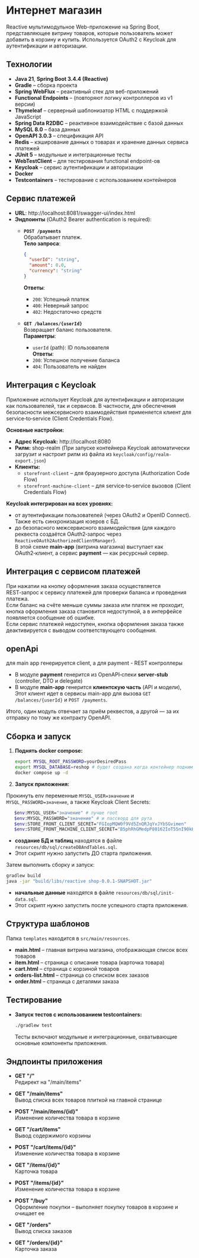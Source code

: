 # Интернет магазин

Reactive мультимодульное Web-приложение на Spring Boot, представляющее витрину товаров, которые пользователь может добавить в корзину и купить. Используется OAuth2 с Keycloak для аутентификации и авторизации.

## Технологии

- **Java 21**, **Spring Boot 3.4.4 (Reactive)**
- **Gradle** – сборка проекта
- **Spring WebFlux** – реактивный стек для веб-приложений
- **Functional Endpoints** – (повторяют логику контроллеров из v1 версии)
- **Thymeleaf** – серверный шаблонизатор HTML с поддержкой JavaScript
- **Spring Data R2DBC** – реактивное взаимодействие с базой данных
- **MySQL 8.0** – база данных
- **OpenAPI 3.0.3** – спецификация API
- **Redis** – кэширование данных о товарах и хранение данных сервиса платежей
- **JUnit 5** – модульные и интеграционные тесты
- **WebTestClient** – для тестирования functional endpoint-ов
- **Keycloak** – сервис аутентификации и авторизации
- **Docker**
- **Testcontainers** – тестирование с использованием контейнеров

## Сервис платежей

- **URL**: http://localhost:8081/swagger-ui/index.html
- **Эндпоинты** (OAuth2 Bearer authentication is required):
  - **`POST /payments`**  
    Обрабатывает платеж.  
    **Тело запроса**:  
    ```json
    {
      "userId": "string",
      "amount": 0.0,
      "currency": "string"
    }
    ```  
    **Ответы**:  
    - `200`: Успешный платеж  
    - `400`: Неверный запрос  
    - `402`: Недостаточно средств  

  - **`GET /balances/{userId}`**  
    Возвращает баланс пользователя.  
    **Параметры**:  
    - `userId` (path): ID пользователя  
    **Ответы**:  
    - `200`: Успешное получение баланса  
    - `404`: Пользователь не найден  

## Интеграция с Keycloak

Приложение использует Keycloak для аутентификации и авторизации как пользователей, так и сервисов. В частности, для обеспечения безопасности межсервисного взаимодействия применяется клиент для service‑to‑service (Client Credentials Flow).

**Основные настройки:**
- **Адрес Keycloak:** http://localhost:8080
- **Рилм:** shop-realm (При запуске контейнера Keycloak автоматически загрузит и настроит рилм из файла из `keycloak/config/realm-export.json`)
- **Клиенты:**
  - `storefront-client` – для браузерного доступа (Authorization Code Flow)
  - `storefront-machine-client` – для service‑to‑service вызовов (Client Credentials Flow)

**Keycloak интегрирован на всех уровнях:** 
- от аутентификации пользователей (через OAuth2 и OpenID Connect). Также есть синхронизация юзеров с БД.
- до безопасного межсервисного взаимодействия (для каждого реквеста создаётся OAuth2‑запрос через `ReactiveOAuth2AuthorizedClientManager`).  
  В этой схеме **main-app** (витрина магазина) выступает как OAuth2‑клиент, а сервис **payment** — как ресурсный сервер.

## Интеграция с сервисом платежей

При нажатии на кнопку оформления заказа осуществляется REST‑запрос к сервису платежей для проверки баланса и проведения платежа.  
Если баланс на счёте меньше суммы заказа или платеж не проходит, кнопка оформления заказа становится недоступной, а в интерфейсе появляется сообщение об ошибке.  
Если сервис платежей недоступен, кнопка оформления заказа также деактивируется с выводом соответствующего сообщения.

## openApi
для main app генерируется client, а для payment - REST контроллеры

* В модуле **payment** генерится из OpenAPI‑спеки **server‑stub** (controller, DTO и delegate)
* В модуле **main‑app** генерится **клиентскую часть** (API и модели), Этот клиент идет в сервисы main-app для вызова `GET /balances/{userId}` и `POST /payments`.

Итого, один модуль отвечает за приём реквестов, а другой — за их отправку по тому же контракту OpenAPI.

## Сборка и запуск

1. **Поднять docker compose:**

   ```bash
   export MYSQL_ROOT_PASSWORD=yourDesiredPass
   export MYSQL_DATABASE=reshop # будет создана когда контейнер поднимется
   docker compose up -d
   ```

2. **Запуск приложения:**

Прокинуть env переменные `MYSQL_USER=значение` и `MYSQL_PASSWORD=значение`, а также Keycloak Client Secrets:

```bash
   $env:MYSQL_USER="значение" # лучше root
   $env:MYSQL_PASSWORD="значение" # и пассворд для рута
   $env:STORE_FRONT_CLIENT_SECRET="FGIopMQW0f9Vd5ZnQRJqYvJYbSGvimen"
   $env:STORE_FRONT_MACHINE_CLIENT_SECRET="B5phRhGMedpP80162IoT55nI90kHwvyK"
```

- **создание БД и таблиц** находятся в файле `resources/db/sql/createDBAndTables.sql`.
- Этот скрипт нужно запустить ДО старта приложения.

Затем выполнить сборку и запуск:
   ```bash
   gradlew build
   java -jar "build/libs/reactive shop-0.0.1-SNAPSHOT.jar"
   ```

- **начальные данные** находятся в файле `resources/db/sql/init-data.sql`.
- Этот скрипт нужно запустить после успешного старта приложения.

## Структура шаблонов

Папка `templates` находится в `src/main/resources`.

- **main.html** – главная витрина магазина, отображающая список всех товаров
- **item.html** – страница с описание товара (карточка товара)
- **cart.html** – страница с корзиной товаров
- **orders-list.html** – страница со списком всех заказов
- **order.html** – страница с деталями заказа

## Тестирование

- **Запуск тестов с использованием testcontainers:**

  ```bash
  ./gradlew test
  ```

  Тесты включают модульные и интеграционные, охватывающие основные компоненты приложения.

## Эндпоинты приложения

- **GET \"/\"**  
  Редирект на \"/main/items\"

- **GET \"/main/items\"**  
  Вывод списка всех товаров плиткой на главной странице

- **POST \"/main/items/{id}\"**  
  Изменение количества товара в корзине

- **GET \"/cart/items\"**  
  Вывод содержимого корзины

- **POST \"/cart/items/{id}\"**  
  Изменение количества товара в корзине

- **GET \"/items/{id}\"**  
  Карточка товара

- **POST \"/items/{id}\"**  
  Изменение количества товара в корзине

- **POST \"/buy\"**  
  Оформление покупки – выполняет покупку товаров в корзине и очищает ее

- **GET \"/orders\"**  
  Вывод списка заказов

- **GET \"/orders/{id}\"**  
  Карточка заказа

